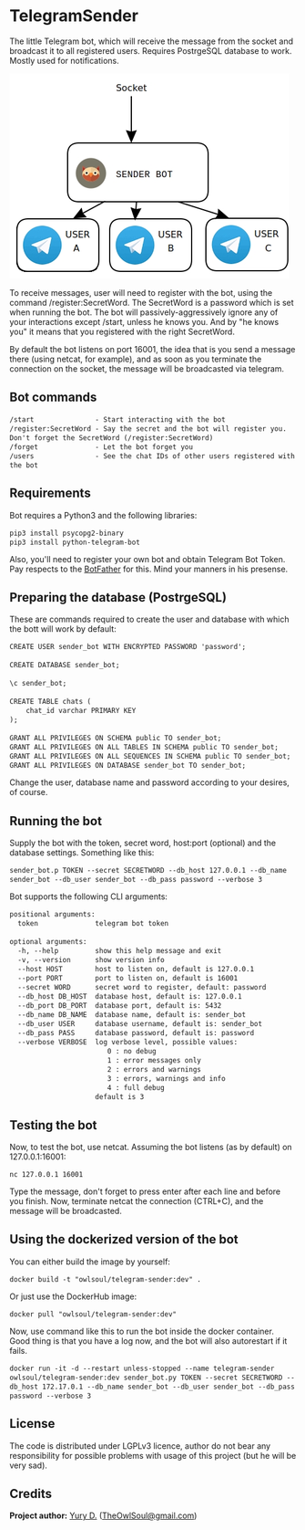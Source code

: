 # TelegramSender

The little Telegram bot, which will receive the message from the socket and broadcast it to all registered users. Requires PostrgeSQL database to work. Mostly used for notifications.

![Telegram Sender](https://raw.githubusercontent.com/OwlSoul/Images/master/TelegramSender/image-01.jpg)

To receive messages, user will need to register with the bot, using the command /register:SecretWord. The SecretWord is a password which is set when running the bot. The bot will passively-aggressively ignore any of your interactions except /start, unless he knows you. And by "he knows you" it means that you registered with the right SecretWord.

By default the bot listens on port 16001, the idea that is you send a message there (using netcat, for example), and as soon as you terminate the connection on the socket, the message will be broadcasted via telegram.

## Bot commands
```
/start               - Start interacting with the bot
/register:SecretWord - Say the secret and the bot will register you. Don't forget the SecretWord (/register:SecretWord)
/forget              - Let the bot forget you
/users               - See the chat IDs of other users registered with the bot
```

## Requirements
Bot requires a Python3 and the following libraries:

```
pip3 install psycopg2-binary 
pip3 install python-telegram-bot
```

Also, you'll need to register your own bot and obtain Telegram Bot Token. Pay respects to the [BotFather](https://telegram.me/BotFather) for this. Mind your manners in his presense.

## Preparing the database (PostrgeSQL)

These are commands required to create the user and database with which the bott will work by default:

```
CREATE USER sender_bot WITH ENCRYPTED PASSWORD 'password';

CREATE DATABASE sender_bot;

\c sender_bot;

CREATE TABLE chats (
    chat_id varchar PRIMARY KEY
);

GRANT ALL PRIVILEGES ON SCHEMA public TO sender_bot;
GRANT ALL PRIVILEGES ON ALL TABLES IN SCHEMA public TO sender_bot;
GRANT ALL PRIVILEGES ON ALL SEQUENCES IN SCHEMA public TO sender_bot;
GRANT ALL PRIVILEGES ON DATABASE sender_bot TO sender_bot;
```

Change the user, database name and password according to your desires, of course.

## Running the bot

Supply the bot with the token, secret word, host:port (optional) and the database settings. Something like this:

```
sender_bot.p TOKEN --secret SECRETWORD --db_host 127.0.0.1 --db_name sender_bot --db_user sender_bot --db_pass password --verbose 3
```

Bot supports the following CLI arguments:
```
positional arguments:
  token              telegram bot token

optional arguments:
  -h, --help         show this help message and exit
  -v, --version      show version info
  --host HOST        host to listen on, default is 127.0.0.1
  --port PORT        port to listen on, default is 16001
  --secret WORD      secret word to register, default: password
  --db_host DB_HOST  database host, default is: 127.0.0.1
  --db_port DB_PORT  database port, default is: 5432
  --db_name DB_NAME  database name, default is: sender_bot
  --db_user USER     database username, default is: sender_bot
  --db_pass PASS     database password, default is: password
  --verbose VERBOSE  log verbose level, possible values:
                        0 : no debug
                        1 : error messages only
                        2 : errors and warnings
                        3 : errors, warnings and info
                        4 : full debug
                     default is 3

```

## Testing the bot
Now, to test the bot, use netcat. Assuming the bot listens (as by default) on 127.0.0.1:16001:

```
nc 127.0.0.1 16001
```

Type the message, don't forget to press enter after each line and before you finish.
Now, terminate netcat the connection (CTRL+C), and the message will be broadcasted.

## Using the dockerized version of the bot

You can either build the image by yourself:

```
docker build -t "owlsoul/telegram-sender:dev" .
```

Or just use the DockerHub image:

```
docker pull "owlsoul/telegram-sender:dev"
```

Now, use command like this to run the bot inside the docker container. Good thing is that you have a log now, and the bot will also autorestart if it fails.

```
docker run -it -d --restart unless-stopped --name telegram-sender owlsoul/telegram-sender:dev sender_bot.py TOKEN --secret SECRETWORD --db_host 172.17.0.1 --db_name sender_bot --db_user sender_bot --db_pass password --verbose 3
```

## License
The code is distributed under LGPLv3 licence, author do not bear any responsibility for possible problems with usage of this project (but he will be very sad).

## Credits
__Project author:__ [Yury D.](https://github.com/OwlSoul) (TheOwlSoul@gmail.com)
